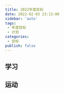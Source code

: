 ```yaml
---
title: 2022年度目标
date: 2022-02-03 23:13:00
sidebar: 'auto'
tags:
 - 年度目标
 - 计划
categories:
 - 目标
publish: false
---
```


## 学习

## 运动

